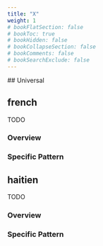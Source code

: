 ```yaml
---
title: "X"
weight: 1
# bookFlatSection: false
# bookToc: true
# bookHidden: false
# bookCollapseSection: false
# bookComments: false
# bookSearchExclude: false
---
```




## Universal

## french

TODO
### Overview

### Specific Pattern




## haitien

TODO
### Overview

### Specific Pattern


